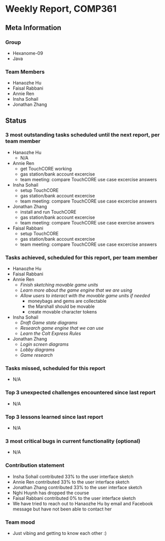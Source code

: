 # Weekly Report, COMP361

## Meta Information

### Group

 * Hexanome-09
 * Java

### Team Members

 * Hanaozhe Hu
 * Faisal Rabbani
 * Annie Ren
 * Insha Sohail
 * Jonathan Zhang

## Status

### 3 most outstanding tasks scheduled until the next report, per team member

 * Hanaozhe Hu
   * N/A
 * Annie Ren
   * get TouchCORE working
   * gas station/bank account excercise 
   * team meeting: compare TouchCORE use case excercise answers
 * Insha Sohail
   * setup TouchCORE
   * gas station/bank account excercise
   * team meeting: compare TouchCORE use case excercise answers
 * Jonathan Zhang
   * install and run TouchCORE
   * gas station/bank account excercise
   * team meeting: compare TouchCORE use case exercise answers
 * Faisal Rabbani
   * setup TouchCORE
   * gas station/bank account excercise
   * team meeting: compare TouchCORE use case excercise answers

### Tasks achieved, scheduled for this report, per team member
 * Hanaozhe Hu
 * Faisal Rabbani
 * Annie Ren
   * *Finish sketching movable game units*
   * *Learn more about the game engine that we are using*
   * *Allow users to interact with the movable game units if needed*
        - moneybags and gems are collectable
        - the Marshall should be movable 
        - create movable character tokens
  * Insha Sohail
    * *Draft Game state diagrams*
    * *Research game engine that we can use*
    * *Learn the Colt Express Rules*
  * Jonathan Zhang
    * *Login screen diagrams*
    * *Lobby diagrams*
    * *Game research*

### Tasks missed, scheduled for this report 
   * N/A

### Top 3 unexpected challenges encountered since last report
   * N/A

### Top 3 lessons learned since last report
   * N/A

### 3 most critical bugs in current functionality (optional)
   * N/A

### Contribution statement
   * Insha Sohail contributed 33% to the user interface sketch
   * Annie Ren contributed 33% to the user interface sketch
   * Jonathan Zhang contributed 33% to the user interface sketch
   * Nghi Huynh has dropped the course
   * Faisal Rabbani contributed 0% to the user interface sketch
   * We have tried to reach out to Hanaozhe Hu by email and Facebook message but have not been able to contact her
### Team mood

   * Just vibing and getting to know each other :)

